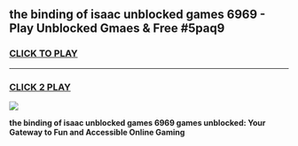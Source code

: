 
## the binding of isaac unblocked games 6969 - Play Unblocked Gmaes & Free #5paq9
<h3>
<a href="https://news.freeplayer.one?title=the_binding_of_isaac_unblocked_games_6969&ref=03M">CLICK TO PLAY</a></h3>
<hr>

<h3>
<a href="https://news.freeplayer.one?title=the_binding_of_isaac_unblocked_games_6969&ref=03M">CLICK 2 PLAY</a>
  
</h3>

<a href="https://news.freeplayer.one?title=the_binding_of_isaac_unblocked_games_6969&ref=03M"><img src="https://clearcache.store/games.png"></a>


**the binding of isaac unblocked games 6969 games unblocked: Your Gateway to Fun and Accessible Online Gaming**

